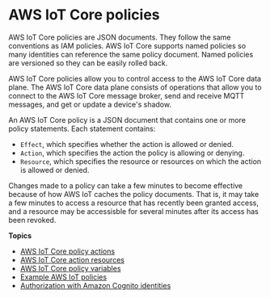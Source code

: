 # AWS IoT Core policies<a name="iot-policies"></a>

AWS IoT Core policies are JSON documents\. They follow the same conventions as IAM policies\. AWS IoT Core supports named policies so many identities can reference the same policy document\. Named policies are versioned so they can be easily rolled back\.

AWS IoT Core policies allow you to control access to the AWS IoT Core data plane\. The AWS IoT Core data plane consists of operations that allow you to connect to the AWS IoT Core message broker, send and receive MQTT messages, and get or update a device's shadow\.

An AWS IoT Core policy is a JSON document that contains one or more policy statements\. Each statement contains:
+ `Effect`, which specifies whether the action is allowed or denied\.
+ `Action`, which specifies the action the policy is allowing or denying\.
+ `Resource`, which specifies the resource or resources on which the action is allowed or denied\.

Changes made to a policy can take a few minutes to become effective because of how AWS IoT caches the policy documents\. That is, it may take a few minutes to access a resource that has recently been granted access, and a resource may be accessisble for several minutes after its access has been revoked\.

**Topics**
+ [AWS IoT Core policy actions](iot-policy-actions.md)
+ [AWS IoT Core action resources](iot-action-resources.md)
+ [AWS IoT Core policy variables](iot-policy-variables.md)
+ [Example AWS IoT policies](example-iot-policies.md)
+ [Authorization with Amazon Cognito identities](cog-iot-policies.md)